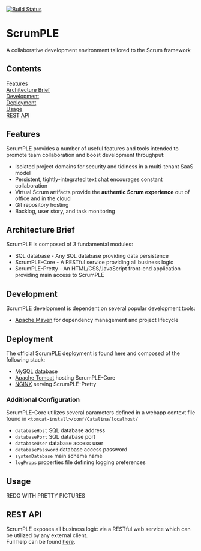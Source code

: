 [![Build Status](http://ec2-52-10-231-227.us-west-2.compute.amazonaws.com:8080/jenkins/buildStatus/icon?job=ScrumPLE)](http://ec2-52-10-231-227.us-west-2.compute.amazonaws.com:8080/jenkins/job/ScrumPLE/)
# ScrumPLE
A collaborative development environment tailored to the Scrum framework

## Contents
[Features](#features)  
[Architecture Brief](#architecture-brief)  
[Development](#development)  
[Deployment](#deployment)  
[Usage](#usage)  
[REST API](#rest-api)  

## Features
ScrumPLE provides a number of useful features and tools intended to promote team collaboration and boost development throughput:
* Isolated project domains for security and tidiness in a multi-tenant SaaS model
* Persistent, tightly-integrated text chat encourages constant collaboration
* Virtual Scrum artifacts provide the **authentic Scrum experience** out of office and in the cloud
* Git repository hosting
* Backlog, user story, and task monitoring

## Architecture Brief
ScrumPLE is composed of 3 fundamental modules:
* SQL database - Any SQL database providing data persistence
* ScrumPLE-Core - A RESTful service providing all business logic
* ScrumPLE-Pretty - An HTML/CSS/JavaScript front-end application providing main access to ScrumPLE

## Development
ScrumPLE development is dependent on several popular development tools:
* [Apache Maven] for dependency management and project lifecycle

## Deployment
The official ScrumPLE deployment is found [here][ScrumPLE] and composed of the following stack:
* [MySQL] database
* [Apache Tomcat] hosting ScrumPLE-Core
* [NGINX] serving ScrumPLE-Pretty

### Additional Configuration
ScrumPLE-Core utilizes several parameters defined in a webapp context file found in `<tomcat-install>/conf/Catalina/localhost/`
* `databaseHost` SQL database address
* `databasePort` SQL database port
* `databaseUser` database access user
* `databasePassword` database access password
* `systemDatabase` main schema name
* `logProps` properties file defining logging preferences

## Usage
REDO WITH PRETTY PICTURES

## REST API
ScrumPLE exposes all business logic via a RESTful web service which can be utilized by any external client.  
Full help can be found [here][ScrumPLE-Core].

[Apache Tomcat]: http://tomcat.apache.org/
[Tomcat]: http://tomcat.apache.org/
[Apache Maven]: https://maven.apache.org/
[Maven]: https://maven.apache.org/
[Jersey]: https://jersey.java.net/
[Node.js]: https://nodejs.org/
[MySQL]: https://www.mysql.com/
[NGINX]: https://www.nginx.com/
[ScrumPLE]: https://ec2-52-10-231-227.us-west-2.compute.amazonaws.com/
[ScrumPLE-Core]: https://ec2-52-10-231-227.us-west-2.compute.amazonaws.com:8443/scrumple/